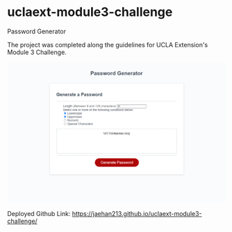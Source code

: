 # uclaext-module3-challenge
Password Generator

The project was completed along the guidelines for UCLA Extension's Module 3 Challenge.



![Module 3 Preview](/module3_preview.PNG)


Deployed Github Link: 
https://jaehan213.github.io/uclaext-module3-challenge/
